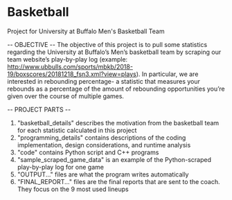 # Basketball
Project for University at Buffalo Men's Basketball Team

-- OBJECTIVE --
The objective of this project is to pull some statistics regarding the University at Buffalo’s Men’s basketball team by scraping our team website’s play-by-play log (example: http://www.ubbulls.com/sports/mbkb/2018-19/boxscores/20181218_fsn3.xml?view=plays). In particular, we are interested in rebounding percentage- a statistic that measures your rebounds as a percentage of the amount of rebounding opportunities you’re given over the course of multiple games.

-- PROJECT PARTS --
1. "basketball_details" describes the motivation from the basketball team for each statistic calculated in this project
2. "programming_details" contains descriptions of the coding implementation, design considerations, and runtime analysis
3. "code" contains Python script and C++ programs
4. "sample_scraped_game_data" is an example of the Python-scraped play-by-play log for one game
5. "OUTPUT..." files are what the program writes automatically
6. "FINAL_REPORT..." files are the final reports that are sent to the coach. They focus on the 9 most used lineups
